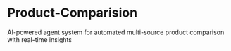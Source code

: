 # Product-Comparision
AI-powered agent system for automated multi-source product comparison with real-time insights
